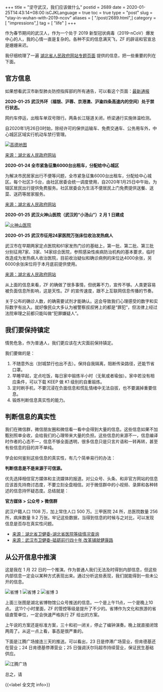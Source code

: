 +++
title = "坚守武汉，我们应该做什么"
postid = 2689
date = 2020-01-25T14:43:14+08:00
isCJKLanguage = true
toc = true
type = "post"
slug = "stay-in-wuhan-with-2019-ncov"
aliases = [ "/post/2689.html",]
category = [ "impressions",]
tag = [ "life" ]
+++

作为春节期间的武汉人，作为一个处于 2019 新型冠状病毒（2019-nCoV）爆发中心的人，我的心情一直是复杂的。各种不实的信息满天飞，ZF 的辟谣和官宣总是姗姗来迟。 <!--more-->

我仔细梳理了一遍 [湖北省人民政府网站专题页面](https://www.hubei.gov.cn/zhuanti/2020/gzxxgzbd/) 提供的信息，把一些重要的列在下面。

## 官方信息 

如果想看武汉市新型肺炎防控指挥部的所有通告，可以看这个页面：[最新通报](https://www.hubei.gov.cn/zhuanti/2020/gzxxgzbd/zxtb/)

**2020-01-25 武汉外环（福银、沪蓉、京港澳、沪渝四条高速内的空间）处于禁行状态。**

网约车停运，出租车单双号限行。两条长江隧道关闭，桥梁通行实施体温检测。

自2020年1月26日0时始，除经许可的保供运输车、免费交通车、公务用车外，中心城区区域实行机动车禁行管理。

[![高德地图](/uploads/2020/01/wuhan-gaode.jpg)](https://www.hubei.gov.cn/zhuanti/2020/gzxxgzbd/zxtb/202001/t20200125_2014946.shtml)

[来源：湖北省人民政府网站](https://www.hubei.gov.cn/zhuanti/2020/gzxxgzbd/zxtb/202001/t20200124_2014657.shtml)

**2020-01-24 全市紧急征集6000台出租车，分配给中心城区**

为解决市民居家出行不便等问题，全市紧急征集6000台出租车，分配给中心城区。每个社区3-5台，由社区居委会统一调度使用，自2020年1月25日中午始，为辖区居民出行提供免费服务。社区居委会为生活不便居民上门免费提供送餐、送菜、送药等居家服务。

[来源：湖北省人民政府网站](https://www.hubei.gov.cn/zhuanti/2020/gzxxgzbd/zxtb/202001/t20200124_2014820.shtml)

**2020-01-25 武汉火神山医院（武汉的“小汤山”）2 月 1 日建成**

[![火神山医院](/uploads/2020/01/wuhan-huoshen.jpg)](https://www.hubei.gov.cn/zhuanti/2020/gzxxgzbd/qfqk/202001/t20200125_2014898.shtml)

**2020-01-25 武汉市征用24家医院万张床位收治发热病人**

武汉市在早期两家定点医院和61家发热门诊的基础上，第一批、第二批、第三批分别征用7家、3家、14家综合医院，参照感染性疾病防治机构的基本要求，临时改造成为发热病人收治医院，目前收治疑似和确诊病例的床位达4000余张，另6000余张床位将于本月底前提供使用。

[来源：湖北省人民政府网站](https://www.hubei.gov.cn/zhuanti/2020/gzxxgzbd/qfqk/202001/t20200125_2014933.shtml)

从上面的信息来看，ZF 的确做了很多事情，但统筹不力，宣传不够。人类更容易被负面信息所影响，这是天性。ZF 的宣传速度，跟不上互联网信息传播的节奏。

关于公布的确诊人数，的确需要试剂才能确认。这会导致我们心理感受的数字和实际数字有出入。就好像民众大多认为被警察叔叔铐上的都是“罪犯”，但法律上经过法院审理之前都只能叫做“犯罪嫌疑人”。

## 我们要保持镇定

情势危急，作为普通人，我们更应该在大灾面前保持镇定。

我们要做的是：

1. 不随意外出（封城禁行也出不去）。保持自我隔离，阻断传染路径，还能节省口罩。
2. 早睡早起，定点吃饭，每日家中锻炼半小时（无氧或者瑜伽）。家中若没有相应条件，可以下载 KEEP 做 K1 级别的自重锻炼。
3. 定时刷手机，不要沉浸在负面信息和慌乱情绪中无法自拔，也不要漏掉重要信息。
4. 锻炼判断信息真实性的能力。

## 判断信息的真实性

我们在微信群，微信朋友圈和微信看一看中会得到大量的信息。这些信息如果不加甄别照单全收，会给我们的心理带来大量的负担。这些信息的来源不一，信息编译时作者的心态不一，信息不够全面透明，很多信息只是只言片语和一转再转，甚至有些信息的目的并不单纯。

学会如何鉴别这些信息的真实性，有几个简单易行的办法：

**判断信息是不是来源于可信源。**

优先选择相信官方媒体和主流媒体的报道。对公众号、头条、和非官方网站的信息应该首先持商讨态度，不要立刻全盘相信。对于微信群中的小视频、录屏和各种转述的信息持怀疑态度。总结就是：

**官方媒体 > 公众号 > 微信群**

武汉户籍人口 1108 万，加上常住人口 500 万。三甲医院 24 所，总医院数量 256 所，病床数量 9.2 万张。牢记这些数据，当得到信息的时候与之对比，可以发现信息是否存在真实性问题。

- [来源：湖北省卫健委-湖北省医院等级情况查询](http://wjw.hubei.gov.cn/bsfw/bmcxfw/hbsyydjqkcx/select.shtml?xzqh=420100&xzqhName=%E6%AD%A6%E6%B1%89%E5%B8%82)
- [来源：武汉市卫健委-砥砺前行四十年 改革铺就健康路](http://wjw.wuhan.gov.cn/front/web/showDetail/2018121306334)

## 从公开信息中推演

这是我在 1 月 22 日的一个推演。作为普通人我们无法及时得到内部信息，但这些内部信息一定会以某种方式表现出来。通过分析这些表现，我们就能得到一些未公开的信息。

![省博 1](/uploads/2020/01/wuhan-sb1.jpg)
![省博 2](/uploads/2020/01/wuhan-sb2.jpg)
![省博 3](/uploads/2020/01/wuhan-sb3.jpg)

上面三张图是湖北省博物馆公众号推送的信息。一个是上午11点，一个是晚上10点。 这11个小时里面，ZF 的管控等级是提升了不少的。省博作为文化和旅游的省级直管单位，一定会快速严格执行 ZF 给出的方案。

上午说的方案还是标准方案，三十和初一闭关，停止了编钟演奏。晚上就直接闭馆两周了。从这一点上看，事态是很严重的。

下面是江腾广场接连三天的推送。可以看出，23 日是停滞广场营业，但肯德基还在营业；24 日肯德基停滞营业；25 日强调沃尔玛超市持续营业，保证民生基础供应。

![江腾广场](/uploads/2020/01/wuhan-jt.jpg)

总之，请


{{<label 全文完 info>}}